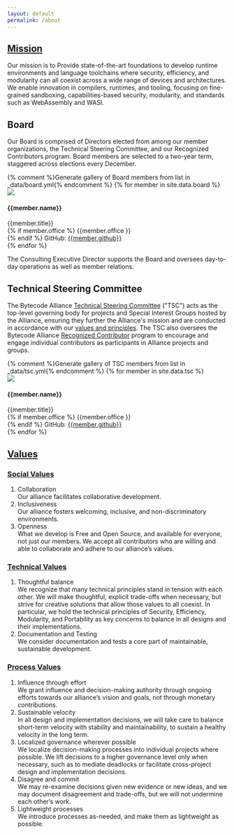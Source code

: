```yaml
---
layout: default
permalink: /about
---
```


<section>
    <div class="container w-container">
        <div class="width-container" markdown="1">

## [Mission](#mission)
Our mission is to Provide state-of-the-art foundations to develop runtime environments and language toolchains where security, efficiency, and modularity can all coexist across a wide range of devices and architectures. We enable innovation in compilers, runtimes, and tooling, focusing on fine-grained sandboxing, capabilities-based security, modularity, and standards such as WebAssembly and WASI.
</div>
</div>
</section>

<section>
   <div class="container w-container">
      <div class="width-container">
         <h2>Board</h2>
         <p>
         Our Board is comprised of Directors elected from among our member organizations, the Technical Steering Committee, and our Recognized Contributors program. Board members are selected to a two-year term, staggered across elections every December. 
         </p>
         <div class="board-gallery">
            {% comment %}Generate gallery of Board members from list in _data/board.yml{% endcomment %}
            {% for member in site.data.board %}
            <div class="board-member">
               <img src="https://github.com/{{member.github}}.png">
               <div>
                  <h4>{{member.name}}</h4>
                  {{member.title}}<br>
                  {% if member.office %}
                     {{member.office }}<br>
                  {% endif %}
                  GitHub: <a href="https://github.com/{{member.github}}">{{member.github}}</a>
               </div>
            </div>
            {% endfor %}
         </div>
         <p>
             The Consulting Executive Director supports the Board and oversees day-to-day operations as well as member relations.
          </p>
         <h2>Technical Steering Committee</h2>
         <p>
            The Bytecode Alliance <a href="https://github.com/bytecodealliance/governance/blob/main/TSC/charter.md">Technical Steering Committee</a> ("TSC") acts as the top-level governing body for projects and Special Interest Groups hosted by the Alliance, ensuring they further the Alliance's mission and are conducted in accordance with our <a href="#social-values">values and principles</a>.  The TSC also oversees the Bytecode Alliance <a href="https://github.com/bytecodealliance/governance/blob/main/TSC/charter.md#recognized-contributors">Recognized Contributor</a> program to encourage and engage individual contributors as participants in Alliance projects and groups.
         </p>
         <div class="board-gallery">
           {% comment %}Generate gallery of TSC members from list in _data/tsc.yml{% endcomment %}
           {% for member in site.data.tsc %}
            <div class="board-member">
               <img src="https://github.com/{{member.github}}.png">
               <div>
                  <h4>{{member.name}}</h4>
                  {{member.title}}<br>
                  {% if member.office %}
                     {{member.office }}<br>
                  {% endif %}
                  GitHub: <a href="https://github.com/{{member.github}}">{{member.github}}</a>
               </div>
            </div>
            {% endfor %}
        </div>
      </div>
   </div>
</section>

<section>
    <div class="container w-container">
        <div class="width-container" markdown="1">

## [Values](#values)

### [Social Values](#social-values)
1. Collaboration<br>
   Our alliance facilitates collaborative development.
2. Inclusiveness<br>
   Our alliance fosters welcoming, inclusive, and non-discriminatory environments.
3. Openness<br>
   What we develop is Free and Open Source, and available for everyone, not just our members. We accept all contributors who are willing and able to collaborate and adhere to our alliance’s values.

### [Technical Values](#technical-values)
1. Thoughtful balance<br>
   We recognize that many technical principles stand in tension with each other. We will make thoughtful, explicit trade-offs when necessary, but strive for creative solutions that allow those values to all coexist. In particular, we hold the technical principles of Security, Efficiency, Modularity, and Portability as key concerns to balance in all designs and their implementations.
2. Documentation and Testing<br>
   We consider documentation and tests a core part of maintainable, sustainable development.

### [Process Values](#process-values)
1. Influence through effort<br>
   We grant influence and decision-making authority through ongoing efforts towards our alliance’s vision and goals, not through monetary contributions.
2. Sustainable velocity<br>
   In all design and implementation decisions, we will take care to balance short-term velocity with stability and maintainability, to sustain a healthy velocity in the long term.
3. Localized governance wherever possible<br>
   We localize decision-making processes into individual projects where possible. We lift decisions to a higher governance level only when necessary, such as to mediate deadlocks or facilitate cross-project design and implementation decisions.
4. Disagree and commit<br>
   We may re-examine decisions given new evidence or new ideas, and we may document disagreement and trade-offs, but we will not undermine each other’s work.
5. Lightweight processes<br>
   We introduce processes as-needed, and make them as lightweight as possible.

</div>
</div>
</section>